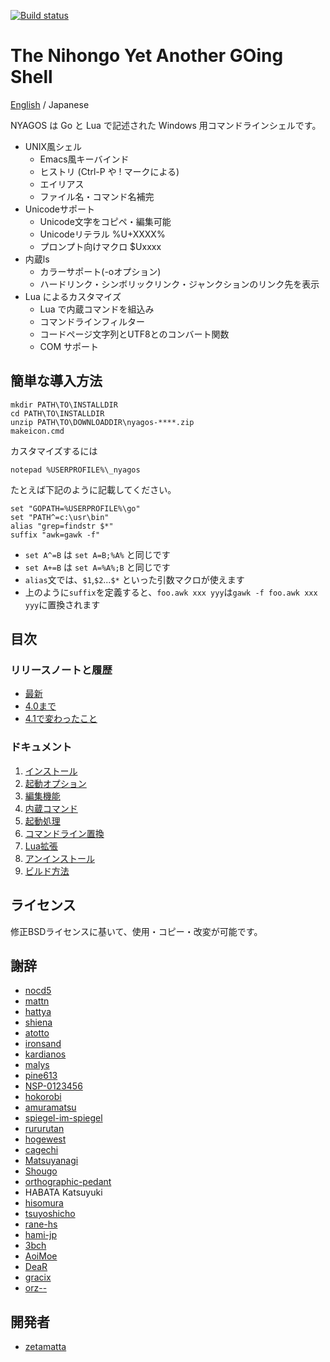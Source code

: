 [![Build status](https://ci.appveyor.com/api/projects/status/bh7866s6oasvchpj?svg=true)](https://ci.appveyor.com/project/zetamatta/nyagos)

The Nihongo Yet Another GOing Shell
===================================

[English](./readme.md) / Japanese

NYAGOS は Go と Lua で記述された Windows 用コマンドラインシェルです。

* UNIX風シェル
  * Emacs風キーバインド
  * ヒストリ (Ctrl-P や ! マークによる)
  * エイリアス
  * ファイル名・コマンド名補完
* Unicodeサポート
  * Unicode文字をコピペ・編集可能
  * Unicodeリテラル %U+XXXX%
  * プロンプト向けマクロ $Uxxxx
* 内蔵ls
  * カラーサポート(-oオプション)
  * ハードリンク・シンボリックリンク・ジャンクションのリンク先を表示
* Lua によるカスタマイズ
  * Lua で内蔵コマンドを組込み
  * コマンドラインフィルター
  * コードページ文字列とUTF8とのコンバート関数
  * COM サポート

簡単な導入方法
--------------

    mkdir PATH\TO\INSTALLDIR
    cd PATH\TO\INSTALLDIR
    unzip PATH\TO\DOWNLOADDIR\nyagos-****.zip
    makeicon.cmd

カスタマイズするには

    notepad %USERPROFILE%\_nyagos

たとえば下記のように記載してください。

    set "GOPATH=%USERPROFILE%\go"
    set "PATH^=c:\usr\bin"
    alias "grep=findstr $*"
    suffix "awk=gawk -f"

- `set A^=B` は `set A=B;%A%` と同じです
- `set A+=B` は `set A=%A%;B` と同じです
- `alias`文では、`$1`,`$2`...`$*` といった引数マクロが使えます
- 上のように`suffix`を定義すると、`foo.awk xxx yyy`は`gawk -f foo.awk xxx yyy`に置換されます


目次
----

### リリースノートと履歴

- [最新](Doc/release_note_ja.md)
- [4.0まで](Doc/history_4.0_ja.md)
- [4.1で変わったこと](Doc/since_4.1_ja.md)

### ドキュメント

1. [インストール](Doc/01-Install_ja.md)
2. [起動オプション](Doc/02-Options_ja.md)
3. [編集機能](Doc/03-Readline_ja.md)
4. [内蔵コマンド](Doc/04-Commands_ja.md)
5. [起動処理](Doc/05-Startup_ja.md)
6. [コマンドライン置換](Doc/06-Substitution_ja.md)
7. [Lua拡張](Doc/07-LuaFunctions_ja.md)
8. [アンインストール](Doc/08-Uninstall_ja.md)
9. [ビルド方法](Doc/09-Build_ja.md)

ライセンス
----------

修正BSDライセンスに基いて、使用・コピー・改変が可能です。

謝辞
----

* [nocd5](https://github.com/nocd5)
* [mattn](https://github.com/mattn)
* [hattya](https://github.com/hattya)
* [shiena](https://github.com/shiena)
* [atotto](https://github.com/atotto)
* [ironsand](https://github.com/ironsand)
* [kardianos](https://github.com/kardianos)
* [malys](https://github.com/malys)
* [pine613](https://github.com/pine613)
* [NSP-0123456](https://github.com/NSP-0123456)
* [hokorobi](https://github.com/hokorobi)
* [amuramatsu](https://github.com/amuramatsu)
* [spiegel-im-spiegel](https://github.com/spiegel-im-spiegel)
* [rururutan](https://github.com/rururutan/)
* [hogewest](https://github.com/hogewest)
* [cagechi](https://github.com/cagechi)
* [Matsuyanagi](https://github.com/Matsuyanagi)
* [Shougo](https://github.com/Shougo)
* [orthographic-pedant](https://github.com/orthographic-pedant)
* HABATA Katsuyuki
* [hisomura](https://github.com/hisomura)
* [tsuyoshicho](https://github.com/tsuyoshicho)
* [rane-hs](https://github.com/rane-hs)
* [hami-jp](https://github.com/hami-jp)
* [3bch](https://github.com/3bch)
* [AoiMoe](https://github.com/aoimoe)
* [DeaR](https://github.com/DeaR)
* [gracix](https://github.com/gracix)
* [orz--](https://github.com/orz--)

開発者
------

* [zetamatta](https://github.com/zetamatta)
<!-- vim:set fenc=utf8 -->
